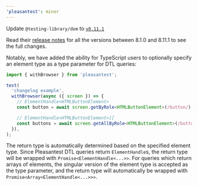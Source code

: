 ```yaml
---
'pleasantest': minor
---
```


Update `@testing-library/dom` to [`v8.11.1`](https://github.com/testing-library/dom-testing-library/releases/tag/v8.11.1)

Read their [release notes](https://github.com/testing-library/dom-testing-library/releases) for all the versions between 8.1.0 and 8.11.1 to see the full changes.

Notably, we have added the ability for TypeScript users to optionally specify an element type as a type parameter for DTL queries:

```ts
import { withBrowser } from 'pleasantest';

test(
  'changelog example',
  withBrowser(async ({ screen }) => {
    // ElementHandle<HTMLButtonElement>
    const button = await screen.getByRole<HTMLButtonElement>(/button/);

    // ElementHandle<HTMLButtonElement>[]
    const buttons = await screen.getAllByRole<HTMLButtonElement>(/button/);
  }),
);
```

The return type is automatically determined based on the specified element type. Since Pleasantest DTL queries return `ElementHandle`s, the return type will be wrapped with `Promise<ElementHandle<...>>`. For queries which return arrays of elements, the singular version of the element type is accepted as the type parameter, and the return type will automatically be wrapped with `Promise<Array<ElementHandle<...>>>`.

